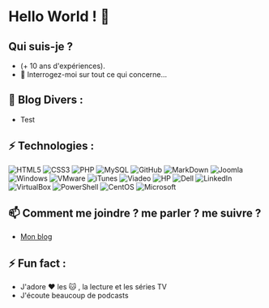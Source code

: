 # Hello World ! 👋

## Qui suis-je ?
- (+ 10 ans d'expériences).
- 💬 Interrogez-moi sur tout ce qui concerne...

## 📕 Blog Divers :
- Test

## ⚡ Technologies :
![HTML5](https://img.shields.io/badge/-HTML5-E34F26?style=flat-square&logo=html5&logoColor=white)
![CSS3](https://img.shields.io/badge/-CSS3-1572B6?style=flat-square&logo=css3)
![PHP](https://img.shields.io/badge/-PHP-474A8A?style=flat-square&logo=php)
![MySQL](https://img.shields.io/badge/-MySQL-yellow?style=flat-square&logo=mysql)
![GitHub](https://img.shields.io/badge/-GitHub-181717?style=flat-square&logo=github)
![MarkDown](https://img.shields.io/badge/markdown-green?&style=flat-square&logo=markdown)
![Joomla](https://img.shields.io/badge/Joomla-5091CD?style=flat-square&logo=joomla&logoColor=white)
![Windows](https://img.shields.io/badge/Windows-0078D6?style=flat-square&logo=windows&logoColor=white)
![VMware](https://img.shields.io/badge/VMware-grey?style=flat-square&logo=vmware&logoColor=white)
![iTunes](https://img.shields.io/badge/iTunes-pink?style=flat-square&logo=itunes&logoColor=white)
![Viadeo](https://img.shields.io/badge/Viadeo-black?style=flat-square&logo=viadeo)
![HP](https://img.shields.io/badge/HP-black?style=flat-square&logo=hp)
![Dell](https://img.shields.io/badge/Dell-purple?style=flat-square&logo=dell)
![LinkedIn](https://img.shields.io/badge/LinkedIn-0A66C2?style=flat-square&logo=linkedin)
![VirtualBox](https://img.shields.io/badge/VirtualBox-orange?style=flat-square&logo=virtualbox)
![PowerShell](https://img.shields.io/badge/PowerShell-183A61?style=flat-square&logo=powershell)
![CentOS](https://img.shields.io/badge/CentOS-brown?style=flat-square&logo=centos)
![Microsoft](https://img.shields.io/badge/Microsoft-5E5E5E?style=flat-square&logo=microsoft)

## 📫 Comment me joindre ? me parler ? me suivre ?
- [Mon blog](https://www.pierrejacquot.yo.fr)

## ⚡ Fun fact :
- J'adore :heart: les :cat: , la lecture et les séries TV
- J'écoute beaucoup de podcasts

<!--
**pierre-jacquot/pierre-jacquot** is a ✨ _special_ ✨ repository because its `README.md` (this file) appears on your GitHub profile.

Here are some ideas to get you started :

- 🔭 I’m currently working on ...
- 🌱 I’m currently learning ...
- 👯 I’m looking to collaborate on ...
- 🤔 I’m looking for help with ...
- 💬 Ask me about ...
- 📫 How to reach me: ...
- 😄 Pronouns: ...
- ⚡ Fun fact: ...
-->
